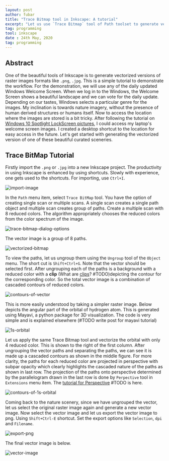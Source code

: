 ```yaml
---
layout: post
author: fubar
title: "Trace Bitmap tool in Inkscape: A tutorial"
excerpt: "Let us use `Trace Bitmap` tool of Path toolset to generate vectorized versions of raster images"
tag: programming
tool: inkscape
date : 24th May, 2020
tag: programming
---
```


## Abstract

One of the beautiful tools of Inkscape is to generate vectorized versions of raster images formats like `.png`, `.jpg`. This is a simple tutorial to demonstrate the workflow. For the demonstration, we will use any of the daily updated Windows Welcome Screen. When we log in to the Windows, the Welcome Screen shows a beautiful landscape and we can vote for the daily update. Depending on our tastes, Windows selects a particular genre for the images. My inclination is towards nature imagery, without the presence of human derived structures or humans itself. Now to access the location where the images are stored is a bit tricky. After following the tutorial on [Windows 10 Spotlight LockScreen pictures](https://www.laptopmag.com/articles/find-windows-10-lock-screen-pictures), I could access my laptop's welcome screen images. I created a desktop shortcut to the location for easy access in the future. Let's get started with generating the vectorized version of one of these beautiful curated sceneries.

## Trace BitMap Tutorial

Firstly import the `.png` or `.jpg` into a new Inkscape project. The productivity in using Inkscape is enhanced by using shortcuts. Slowly with experience, one gets used to the shortcuts. For importing, use `Ctrl+I`.

![import-image](/assets/images/Inkscape/TraceBitMap_00.png)

In the `Path` menu item, select `Trace BitMap` tool. You have the option of creating single scan or multiple scans. A single scan creates a single path object and multiple scan creates group of paths. Create a multiple scan with 8 reduced colors. The algorithm appropriately chooses the reduced colors from the color spectrum of the image.

![trace-bitmap-dialog-options](/assets/images/Inkscape/TraceBitMap_01.png)

The vector image is a group of 8 paths.

![vectorized-bitmap](/assets/images/Inkscape/TraceBitMap_02.png)

To view the paths, let us ungroup them using the `Ungroup` tool of the `Object` menu. The short cut is `Shift+Ctrl+G`. Note that the vector should be selected first. After ungrouping each of the paths is a background with a reduced color with a **clip** (What are [clips](#)? #TODO)depicting the contour for the corresponding color. So the total vector image is a combination of cascaded contours of reduced colors.

![contours-of-vector](/assets/images/Inkscape/TraceBitMap_03.png)

This is more easily understood by taking a simpler raster image. Below depicts the angular part of the orbital of hydrogen atom. This is generated using Mayavi, a python package for 3D visualization. The code is very simple and is explained elsewhere (#TODO write post for mayavi tutorial)

![1s-orbital](/assets/images/Inkscape/TraceBitMap_04.jpg)

Let us apply the same Trace Bitmap tool and vectorize the orbital with only 4 reduced color. This is shown to the right of the first column. After ungrouping the vector paths and separating the paths, we can see it is made up a cascaded contours as shown in the middle figure. For more clarity, the paths for each reduced color are projected in perspective with subpar opacity which clearly highlights the cascaded nature of the paths as shown in last row. The projection of the paths onto perspective determined by the parallelogram drawn in the last row is done by `Perpective` tool in `Extensions` menu item. The [tutorial for Perspective](#) #TODO is here.

![contours-of-1s-orbital](/assets/images/Inkscape/TraceBitMap_05.png)

Coming back to the nature scenery, since we have ungrouped the vector, let us select the original raster image again and generate a new vector image. Now select the vector image and let us export the vector image to png. Using  `Shift+Ctrl-E` shortcut. Set the export options like `Selection`, `dpi` and `Filename`.

![export-png](/assets/images/Inkscape/TraceBitMap_06.png)

The final vector image is below.

![vector-image](/assets/images/Inkscape/TraceBitMap_07.png)
